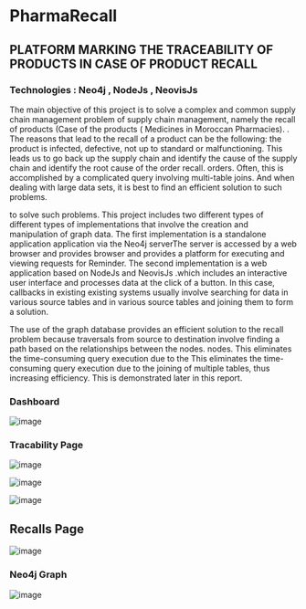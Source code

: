 # PharmaRecall

## PLATFORM MARKING THE TRACEABILITY OF PRODUCTS IN CASE OF PRODUCT RECALL

### Technologies : Neo4j , NodeJs , NeovisJs


The main objective of this project is to solve a complex and common supply chain management problem of supply chain management, namely the recall of products (Case of the products ( Medicines in Moroccan Pharmacies).
. The reasons that lead to the recall of a product can be the following: the product is
infected, defective, not up to standard or malfunctioning. This leads us to go back up the supply chain and identify the cause of the
supply chain and identify the root cause of the order recall. orders. Often, this is accomplished by a complicated query
involving multi-table joins. And when dealing with large data sets, it is best to find an efficient solution to such problems.


to solve such problems. This project includes two different types of different types of implementations that involve the creation and manipulation of
graph data. The first implementation is a standalone application application via the Neo4j serverThe server is accessed by a web browser and provides
browser and provides a platform for executing and viewing requests for Reminder. The second implementation is a web application based on
NodeJs and NeovisJs .which includes an interactive user interface and processes data at the click of a button. In this case, callbacks in existing
existing systems usually involve searching for data in various source tables and in various source tables and joining them to form a solution.


The use of the graph database provides an efficient solution to the recall problem because traversals from source to destination involve finding a path based on the relationships between the nodes.
nodes. This eliminates the time-consuming query execution due to the This eliminates the time-consuming query execution due to the joining of multiple tables, thus increasing efficiency. This is demonstrated later in this report.



### Dashboard

![image](https://user-images.githubusercontent.com/31325358/169589038-13324f6a-256f-4551-9c80-7d5486355e80.png)

### Tracability Page 


![image](https://user-images.githubusercontent.com/31325358/169589165-60212de1-bba3-45c2-b2f5-82cc73de96a9.png)

![image](https://user-images.githubusercontent.com/31325358/169589275-bc9ea76a-9282-4571-81ff-275fb5d1e81d.png)

![image](https://user-images.githubusercontent.com/31325358/169589324-faa25132-88cd-4082-b0c6-30df929a5e91.png)


## Recalls Page

![image](https://user-images.githubusercontent.com/31325358/169589500-68b6bede-a47f-464a-be2f-cb85ff8c478a.png)





### Neo4j Graph 


![image](https://user-images.githubusercontent.com/31325358/169589395-f9dbbcdb-452a-4f86-90a7-57f239aa5fe2.png)





